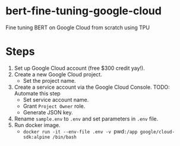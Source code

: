 # bert-fine-tuning-google-cloud
Fine tuning BERT on Google Cloud from scratch using TPU

# Steps
1. Set up Google Cloud account (free $300 credit yay!).
2. Create a new Google Cloud project.
    - Set the project name.
3. Create a service account via the Google Cloud Console. TODO: Automate this step
    - Set service account name.
    - Grant `Project Owner` role.
    - Generate JSON key.
4. Rename `sample.env` to `.env` and set parameters in `.env` file.
5. Run docker image.
    - `docker run -it --env-file .env -v `pwd`:/app google/cloud-sdk:alpine /bin/bash`